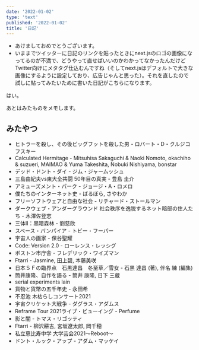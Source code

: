 ```yaml
---
date: '2022-01-02'
type: 'text'
published: '2022-01-02'
title: '日記'
---
```


* あけましておめでとうございます。
* いままでツイッターに日記のリンクを貼ったときにnext.jsのロゴの画像になってるのが不満で、どうやって直せばいいのかわかってなかったんだけどTwitter向けにメタタグ仕込むんですね（そしてnext.jsはデフォルトで大きな画像にするように設定しており、広告じゃんと思った）。それを直したので試しに貼ってみたいために書いた日記がこちらになります。  
  
はい。  
  
あとはみたものをメモします。

## みたやつ
* ヒトラーを殺し、その後ビッグフットを殺した男 - ロバート・D・クルジコフスキー
* Calculated Hermitage - Mitsuhisa Sakaguchi & Naoki Nomoto, okachiho & suzueri, MAIMAO & Yuma Takeshita, Nobuki Nishiyama, bonstar
* デッド・ドント・ダイ - ジム・ジャームッシュ
* 三島由紀夫vs東大全共闘 50年目の真実 - 豊島 圭介
* アミューズメント・パーク - ジョージ・A・ロメロ
* 僕たちのインターネット史 - ばるぼら, さやわか
* フリーソフトウェアと自由な社会 - リチャード・ストールマン
* ダークウェブ・アンダーグラウンド 社会秩序を逸脱するネット暗部の住人たち - 木澤佐登志
* 三体II：黒暗森林 - 劉慈欣
* スペース・バンパイア - トビー・フーパー
* 宇宙人の画家 - 保谷聖耀
* Code: Version 2.0 - ローレンス・レッシグ 
* ボストン市庁舎 - フレデリック・ワイズマン
* Ftarri - Jasmine, 田上碧, 本藤美咲
* 日本ＳＦの臨界点　石黒達昌　冬至草／雪女 - 石黒 達昌 (著), 伴名 練  (編集) 
* 筒井康隆、自作を語る - 筒井 康隆, 日下 三蔵
* serial experiments lain
* 貨物と貨幣の五千年史 - 永田希
* 不忍池 木枯らしコンサート2021
* 宇宙クリケット大戦争 - ダグラス・アダムス
* Reframe Tour 2021ライブ・ビューイング - Perfume
* 影と闇 - トマス・リゴッティ
* Ftarri - 柳沢耕吉, 宮坂遼太郎, 岡千穂
* 私立恵比寿中学 大学芸会2021～Reboot～
* ドント・ルック・アップ - アダム・マッケイ